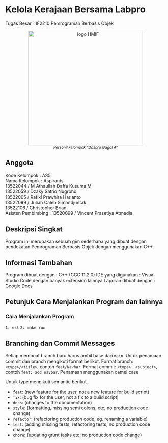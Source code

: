 # Kelola Kerajaan Bersama Labpro
Tugas Besar 1 IF2210 Pemrograman Berbasis Objek 

<p align="center">
  <img height="360px" src="https://cdn.discordapp.com/attachments/1219832040480837687/1229808514894139432/image.png?ex=6631076e&is=661e926e&hm=e867da1e88ac30631dc25ac2a44e84eedadd793e16870f28c7e6c2df98648efe&" alt="logo HMIF"/>
  <br>
  <a><i><sup>Personil kelompok "Daspro Gagal A"</sup></i></a>
</p>

## Anggota 
Kode Kelompok    : AS5</br>
Nama Kelompok    : Aspirants</br>
13522044 / M Athaullah Daffa Kusuma M</br>
13522059 / Dzaky Satrio Nugroho</br>
13522065 / Rafiki Prawhira Harianto</br>
13522099 / Julian Caleb Simandjuntak</br>
13522106 / Christopher Brian</br>
Asisten Pembimbing    : 13520099 / Vincent Prasetiya Atmadja</br>

## Deskripsi Singkat
Program ini merupakan sebuah gim sederhana yang dibuat dengan pendekatan Pemrograman Berbasis Objek dengan menggunakan C++.

## Informasi Tambahan
Program dibuat dengan : C++ (GCC 11.2.0)
IDE yang digunakan : Visual Studio Code dengan banyak extension lainnya
Laporan dibuat dengan : Google Docs 

## Petunjuk Cara Menjalankan Program dan lainnya

### Cara Menjalankan Program
`1. wsl`
`2. make run`
 
## Branching dan Commit Messages

Setiap membuat branch baru harus ambil base dari `main`. Untuk penamaan commit dan branch mengikuti format berikut.
Format branch: `<type>/<title>`, contoh `feat/Navbar`.
Format commit: `<type>: <subject>`, contoh `feat: add navbar`.
Penamaan menggunakan camel case

Untuk type mengikuti semantic berikut.

- `feat`: (new feature for the user, not a new feature for build script)
- `fix`: (bug fix for the user, not a fix to a build script)
- `docs`: (changes to the documentation)
- `style`: (formatting, missing semi colons, etc; no production code change)
- `refactor`: (refactoring production code, eg. renaming a variable)
- `test`: (adding missing tests, refactoring tests; no production code change)
- `chore`: (updating grunt tasks etc; no production code change)
